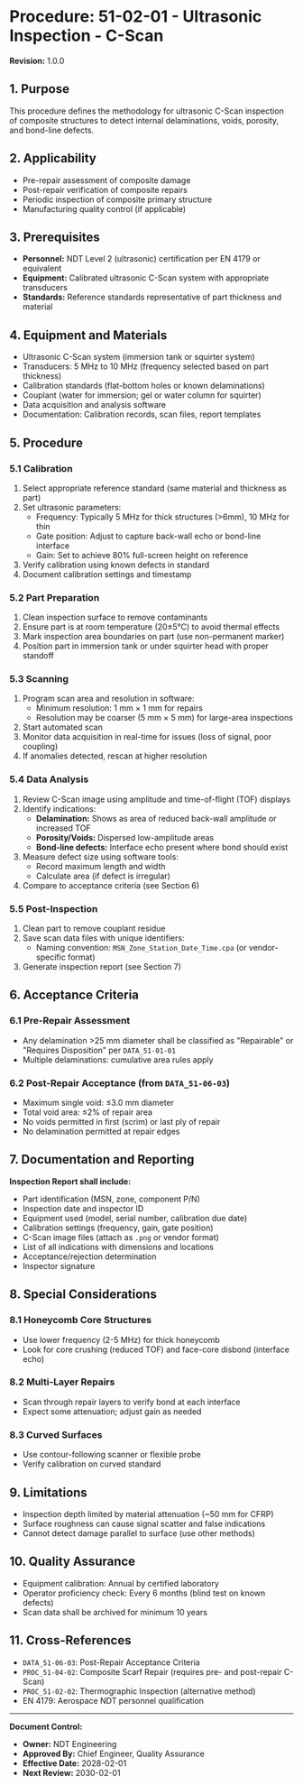 # Procedure: 51-02-01 - Ultrasonic Inspection - C-Scan
**Revision:** 1.0.0

## 1. Purpose
This procedure defines the methodology for ultrasonic C-Scan inspection of composite structures to detect internal delaminations, voids, porosity, and bond-line defects.

## 2. Applicability
- Pre-repair assessment of composite damage
- Post-repair verification of composite repairs
- Periodic inspection of composite primary structure
- Manufacturing quality control (if applicable)

## 3. Prerequisites
- **Personnel:** NDT Level 2 (ultrasonic) certification per EN 4179 or equivalent
- **Equipment:** Calibrated ultrasonic C-Scan system with appropriate transducers
- **Standards:** Reference standards representative of part thickness and material

## 4. Equipment and Materials
- Ultrasonic C-Scan system (immersion tank or squirter system)
- Transducers: 5 MHz to 10 MHz (frequency selected based on part thickness)
- Calibration standards (flat-bottom holes or known delaminations)
- Couplant (water for immersion; gel or water column for squirter)
- Data acquisition and analysis software
- Documentation: Calibration records, scan files, report templates

## 5. Procedure

### 5.1 Calibration
1. Select appropriate reference standard (same material and thickness as part)
2. Set ultrasonic parameters:
   - Frequency: Typically 5 MHz for thick structures (>6mm), 10 MHz for thin
   - Gate position: Adjust to capture back-wall echo or bond-line interface
   - Gain: Set to achieve 80% full-screen height on reference
3. Verify calibration using known defects in standard
4. Document calibration settings and timestamp

### 5.2 Part Preparation
1. Clean inspection surface to remove contaminants
2. Ensure part is at room temperature (20±5°C) to avoid thermal effects
3. Mark inspection area boundaries on part (use non-permanent marker)
4. Position part in immersion tank or under squirter head with proper standoff

### 5.3 Scanning
1. Program scan area and resolution in software:
   - Minimum resolution: 1 mm × 1 mm for repairs
   - Resolution may be coarser (5 mm × 5 mm) for large-area inspections
2. Start automated scan
3. Monitor data acquisition in real-time for issues (loss of signal, poor coupling)
4. If anomalies detected, rescan at higher resolution

### 5.4 Data Analysis
1. Review C-Scan image using amplitude and time-of-flight (TOF) displays
2. Identify indications:
   - **Delamination:** Shows as area of reduced back-wall amplitude or increased TOF
   - **Porosity/Voids:** Dispersed low-amplitude areas
   - **Bond-line defects:** Interface echo present where bond should exist
3. Measure defect size using software tools:
   - Record maximum length and width
   - Calculate area (if defect is irregular)
4. Compare to acceptance criteria (see Section 6)

### 5.5 Post-Inspection
1. Clean part to remove couplant residue
2. Save scan data files with unique identifiers:
   - Naming convention: `MSN_Zone_Station_Date_Time.cpa` (or vendor-specific format)
3. Generate inspection report (see Section 7)

## 6. Acceptance Criteria

### 6.1 Pre-Repair Assessment
- Any delamination >25 mm diameter shall be classified as "Repairable" or "Requires Disposition" per `DATA_51-01-01`
- Multiple delaminations: cumulative area rules apply

### 6.2 Post-Repair Acceptance (from `DATA_51-06-03`)
- Maximum single void: ≤3.0 mm diameter
- Total void area: ≤2% of repair area
- No voids permitted in first (scrim) or last ply of repair
- No delamination permitted at repair edges

## 7. Documentation and Reporting
**Inspection Report shall include:**
- Part identification (MSN, zone, component P/N)
- Inspection date and inspector ID
- Equipment used (model, serial number, calibration due date)
- Calibration settings (frequency, gain, gate position)
- C-Scan image files (attach as `.png` or vendor format)
- List of all indications with dimensions and locations
- Acceptance/rejection determination
- Inspector signature

## 8. Special Considerations

### 8.1 Honeycomb Core Structures
- Use lower frequency (2-5 MHz) for thick honeycomb
- Look for core crushing (reduced TOF) and face-core disbond (interface echo)

### 8.2 Multi-Layer Repairs
- Scan through repair layers to verify bond at each interface
- Expect some attenuation; adjust gain as needed

### 8.3 Curved Surfaces
- Use contour-following scanner or flexible probe
- Verify calibration on curved standard

## 9. Limitations
- Inspection depth limited by material attenuation (~50 mm for CFRP)
- Surface roughness can cause signal scatter and false indications
- Cannot detect damage parallel to surface (use other methods)

## 10. Quality Assurance
- Equipment calibration: Annual by certified laboratory
- Operator proficiency check: Every 6 months (blind test on known defects)
- Scan data shall be archived for minimum 10 years

## 11. Cross-References
- `DATA_51-06-03`: Post-Repair Acceptance Criteria
- `PROC_51-04-02`: Composite Scarf Repair (requires pre- and post-repair C-Scan)
- `PROC_51-02-02`: Thermographic Inspection (alternative method)
- EN 4179: Aerospace NDT personnel qualification

---
**Document Control:**
- **Owner:** NDT Engineering
- **Approved By:** Chief Engineer, Quality Assurance
- **Effective Date:** 2028-02-01
- **Next Review:** 2030-02-01
